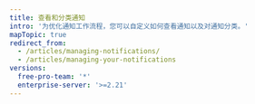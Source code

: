 ```yaml
---
title: 查看和分类通知
intro: '为优化通知工作流程，您可以自定义如何查看通知以及对通知分类。'
mapTopic: true
redirect_from:
  - /articles/managing-notifications/
  - /articles/managing-your-notifications
versions:
  free-pro-team: '*'
  enterprise-server: '>=2.21'
---
```


